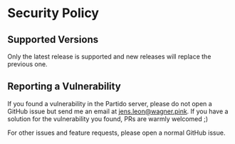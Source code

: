 # Security Policy

## Supported Versions

Only the latest release is supported and new releases will replace the previous one.

## Reporting a Vulnerability

If you found a vulnerability in the Partido server, please do not open a GitHub issue but send me an email at jens.leon@wagner.pink. If you have a solution for the vulnerability you found, PRs are warmly welcomed ;)

For other issues and feature requests, please open a normal GitHub issue.
